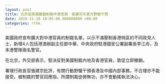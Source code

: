 ```yaml
---
layout: post
title: 北京促美國撤銷制裁中港官員　張建宗斥美方野蠻干預
date: 2020-11-10 18:05:06.000000000 +08:00
categories: rthk
---
```


美國政府宣布擴大對中港官員的制裁名單，以示不滿壓制香港特區的不同政見人士，新增4人包括港澳辦副主任鄧中華、中央政府駐港國安公署副署長李江舟，及本港警隊兩名警官。

在北京，外交部表示，堅決反對美國制裁內地及香港官員，敦促立即撤銷。

署理行政長官張建宗批評，有關行動野蠻干預香港及中國內部事務，不合理亦不能接受。被制裁的警官回應指，所謂制裁徒勞無功，亦不會動搖執法決心。
